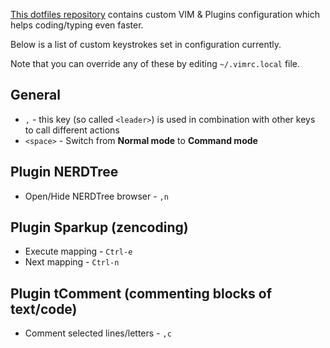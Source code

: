 [This dotfiles repository](https://github.com/sergeylukin/dotfiles) contains custom VIM & Plugins configuration which helps coding/typing even faster.

Below is a list of custom keystrokes set in configuration currently.

Note that you can override any of these by editing `~/.vimrc.local` file.

## General

* `,` - this key (so called `<leader>`) is used in combination with other keys to call different actions
* `<space>` - Switch from **Normal mode** to **Command mode**

## Plugin NERDTree

* Open/Hide NERDTree browser - `,n`


## Plugin Sparkup (zencoding)

* Execute mapping - `Ctrl-e`
* Next mapping - `Ctrl-n`


## Plugin tComment (commenting blocks of text/code)

* Comment selected lines/letters - `,c`